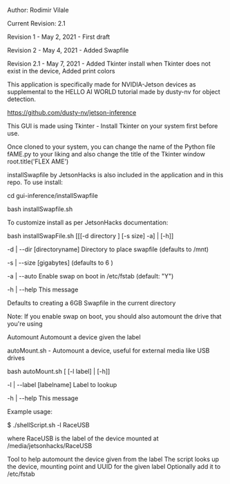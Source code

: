 Author: Rodimir Vilale

Current Revision: 2.1

Revision 1	- May 2, 2021	- First draft

Revision 2	- May 4, 2021	- Added Swapfile

Revision 2.1	- May 7, 2021	- Added Tkinter install when Tkinter does not exist in the device, Added print colors

This application is specifically made for NVIDIA-Jetson devices as supplemental to the HELLO AI WORLD tutorial made by dusty-nv for object detection.

https://github.com/dusty-nv/jetson-inference

This GUI is made using Tkinter - Install Tkinter on your system first before use.

Once cloned to your system, you can change the name of the Python file fAME.py to your liking and also change the title of the Tkinter window root.title('FLEX AME')

installSwapfile by JetsonHacks is also included in the application and in this repo. To use install:

cd gui-inference/installSwapfile

bash installSwapfile.sh

To customize install as per JetsonHacks documentation: 

bash installSwapFile.sh [[[-d directory ] [-s size] -a] | [-h]]

-d | --dir [directoryname] Directory to place swapfile (defaults to /mnt)

-s | --size [gigabytes] (defaults to 6 )

-a | --auto Enable swap on boot in /etc/fstab (default: "Y")

-h | --help This message

Defaults to creating a 6GB Swapfile in the current directory

Note: If you enable swap on boot, you should also automount the drive that you're using

Automount
Automount a device given the label

autoMount.sh - Automount a device, useful for external media like USB drives

bash autoMount.sh [ [-l label] | [-h]]

-l | --label [labelname] Label to lookup

-h | --help This message

Example usage:

$ ./shellScript.sh -l RaceUSB

where RaceUSB is the label of the device mounted at /media/jetsonhacks/RaceUSB

Tool to help automount the device given from the label The script looks up the device, mounting point and UUID for the given label Optionally add it to /etc/fstab
